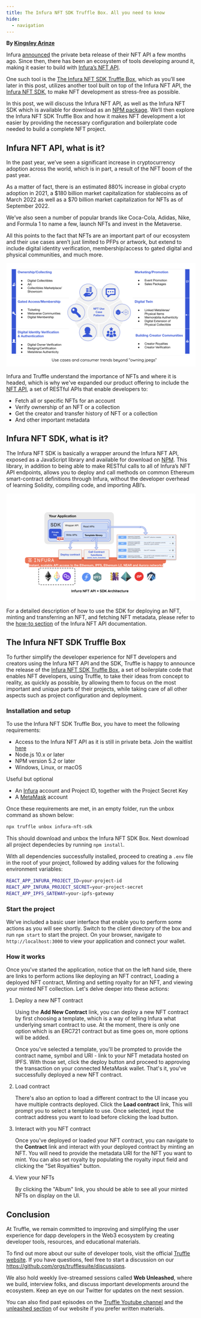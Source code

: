 ```yaml
---
title: The Infura NFT SDK Truffle Box. All you need to know
hide:
  - navigation
---
```


**By [Kingsley Arinze](https://www.linkedin.com/in/bruzzy)**

Infura [announced](https://blog.infura.io/post/introducing-the-infura-nft-api-beta-release) the private beta release of their NFT API a few months ago. Since then, there has been an ecosystem of tools developing around it, making it easier to build with [Infura’s NFT API](https://infura.io/resources/apis/nft-api-beta-signup). 

One such tool is the [The Infura NFT SDK Truffle Box](https://github.com/truffle-box/infura-nft-sdk-box), which as you’ll see later in this post, utilizes another tool built on top of the Infura NFT API, the [Infura NFT SDK](https://github.com/consensys/infura-sdk), to make NFT development as stress-free as possible.

In this post, we will discuss the Infura NFT API, as well as the Infura NFT SDK which is available for download as an [NPM package](https://www.npmjs.com/package/@infura/sdk). We’ll then explore the Infura NFT SDK Truffle Box and how it makes NFT development a lot easier by providing the necessary configuration and boilerplate code needed to build a complete NFT project.

## Infura NFT API, what is it?

In the past year, we’ve seen a significant increase in cryptocurrency adoption across the world, which is in part, a result of the NFT boom of the past year. 

As a matter of fact, there is an estimated 880% increase in global crypto adoption in 2021, a $180 billion market capitalization for stablecoins as of March 2022 as well as a $70 billion market capitalization for NFTs as of September 2022.

We’ve also seen a number of popular brands like Coca-Cola, Adidas, Nike, and Formula 1 to name a few, launch NFTs and invest in the Metaverse. 

All this points to the fact that NFTs are an important part of our ecosystem and their use cases aren’t just limited to PFPs or artwork, but extend to include digital identity verification, membership/access to gated digital and physical communities, and much more.

![use cases and consumer trends beyond "owning jpegs"](./ownership.png)

Infura and Truffle understand the importance of NFTs and where it is headed, which is why we've expanded our product offering to include the [NFT API](https://docs.api.infura.io/nft), a set of RESTful APIs that enable developers to: 

- Fetch all or specific NFTs for an account 
- Verify ownership of an NFT or a collection
- Get the creator and transfer history of NFT or a collection
- And other important metadata

## Infura NFT SDK, what is it?

The Infura NFT SDK is basically a wrapper around the Infura NFT API, exposed as a JavaScript library and available for download on [NPM](https://www.npmjs.com/package/@infura/sdk). This library, in addition to being able to make RESTful calls to all of Infura’s NFT API endpoints, allows you to deploy and call methods on common Ethereum smart-contract definitions through Infura, without the developer overhead of learning Solidity, compiling code, and importing ABI’s.

![Infura NFT SDK](./arc.png)

For a detailed description of how to use the SDK for deploying an NFT, minting and transferring an NFT, and fetching NFT metadata, please refer to the [how-to section](https://docs.infura.io/infura/infura-custom-apis/nft-sdk/how-to) of the Infura NFT API documentation.

## The Infura NFT SDK Truffle Box

To further simplify the developer experience for NFT developers and creators using the Infura NFT API and the SDK, Truffle is happy to announce the release of the [Infura NFT SDK Truffle Box](https://github.com/truffle-box/infura-nft-sdk-box), a set of boilerplate code that enables NFT developers, using Truffle, to take their ideas from concept to reality, as quickly as possible, by allowing them to focus on the most important and unique parts of their projects, while taking care of all other aspects such as project configuration and deployment.

### Installation and setup

To use the Infura NFT SDK Truffle Box, you have to meet the following requirements: 

- Access to the Infura NFT API as it is still in private beta. Join the waitlist [here](https://infura.io/resources/apis/nft-api-beta-signup)
- Node.js 10.x or later
- NPM version 5.2 or later 
- Windows, Linux, or macOS 

Useful but optional

- An [Infura](https://infura.io) account and Project ID, together with the Project Secret Key
- A [MetaMask](https://metamask.io) account

Once these requirements are met, in an empty folder, run the unbox command as shown below: 

```bash
npx truffle unbox infura-nft-sdk
```

This should download and unbox the Infura NFT SDK Box. Next download all project dependecies by running `npm install`.

With all dependencies successfully installed, proceed to creating a `.env` file in the root of your project, followed by adding values for the following environment variables:

```bash
REACT_APP_INFURA_PROJECT_ID=your-project-id
REACT_APP_INFURA_PROJECT_SECRET=your-project-secret
REACT_APP_IPFS_GATEWAY=your-ipfs-gateway
```

### Start the project

We’ve included a basic user interface that enable you to perform some actions as you will see shortly. Switch to the client directory of the box and run `npm start` to start the project. On your browser, navigate to `http://localhost:3000` to view your application and connect your wallet.

### How it works

Once you've started the application, notice that on the left hand side, there are links to perform actions like deploying an NFT contract, Loading a deployed NFT contract, Minting and setting royalty for an NFT, and viewing your minted NFT collection. Let's delve deeper into these actions:

1. Deploy a new NFT contract

    Using the **Add New Contract** link, you can deploy a new NFT contract by first choosing a template, which is a way of telling Infura what underlying smart contract to use. At the moment, there is only one option which is an ERC721 contract but as time goes on, more options will be added. 

    Once you've selected a template, you'll be prompted to provide the contract name, symbol and URI - link to your NFT metadata hosted on IPFS. With those set, click the deploy button and proceed to approving the transaction on your connected MetaMask wallet. That's it, you've successfully deployed a new NFT contract.

2. Load contract

    There's also an option to load a different contract to the UI incase you have multiple contracts deployed. Click the **Load contract** link, This will prompt you to select a template to use. Once selected, input the contract address you want to load before clicking the load button.

3. Interact with you NFT contract

    Once you've deployed or loaded your NFT contract, you can navigate to the **Contract** link and interact with your deployed contract by minting an NFT. You will need to provide the metadata URI for the NFT you want to mint. You can also set royalty by populating the royalty input field and clicking the "Set Royalties" button.

4. View your NFTs

    By clicking the "Album" link, you should be able to see all your minted NFTs on display on the UI.

## Conclusion

At Truffle, we remain committed to improving and simplifying the user experience for dapp developers in the Web3 ecosystem by creating developer tools, resources, and educational materials. 

To find out more about our suite of developer tools, visit the official [Truffle website](https://trufflesuite.com). If you have questions, feel free to start a discussion on our https://github.com/orgs/trufflesuite/discussions. 

We also hold weekly live-streamed sessions called **Web Unleashed**, where we build, interview folks, and discuss important developments around the ecosystem. Keep an eye on our Twitter for updates on the next session. 

You can also find past episodes on the [Truffle Youtube channel](https://www.youtube.com/c/TruffleSuite) and the [unleashed section](https://trufflesuite.com/unleashed) of our website if you prefer written materials.